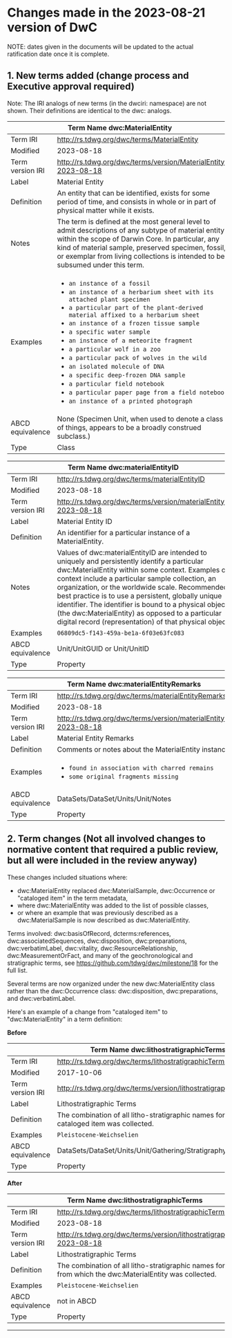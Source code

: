 # Changes made in the 2023-08-21 version of DwC

NOTE: dates given in the documents will be updated to the actual ratification date once it is complete.

## 1. New terms added (change process and Executive approval required)

Note: The IRI analogs of new terms (in the dwciri: namespace) are not shown. Their definitions are identical to the dwc: analogs.

<table>
	<thead>
		<tr>
			<th colspan="2"><a id="dwc_MaterialEntity"></a>Term Name  dwc:MaterialEntity</th>
		</tr>
	</thead>
	<tbody>
		<tr>
			<td>Term IRI</td>
			<td><a href="http://rs.tdwg.org/dwc/terms/MaterialEntity">http://rs.tdwg.org/dwc/terms/MaterialEntity</a></td>
		</tr>
		<tr>
			<td>Modified</td>
			<td>2023-08-18</td>
		</tr>
		<tr>
			<td>Term version IRI</td>
			<td><a href="http://rs.tdwg.org/dwc/terms/version/MaterialEntity-2023-08-18">http://rs.tdwg.org/dwc/terms/version/MaterialEntity-2023-08-18</a></td>
		</tr>
		<tr>
			<td>Label</td>
			<td>Material Entity</td>
		</tr>
		<tr>
			<td>Definition</td>
			<td>An entity that can be identified, exists for some period of time, and consists in whole or in part of physical matter while it exists.</td>
		</tr>
		<tr>
			<td>Notes</td>
			<td>The term is defined at the most general level to admit descriptions of any subtype of material entity within the scope of Darwin Core. In particular, any kind of material sample, preserved specimen, fossil, or exemplar from living collections is intended to be subsumed under this term.</td>
		</tr>
		<tr>
			<td>Examples</td>
			<td><ul class="list-group list-group-flush">
  <li class="list-group-item"><code>an instance of a fossil</code></li>
  <li class="list-group-item"><code>an instance of a herbarium sheet with its attached plant specimen</code></li>
  <li class="list-group-item"><code>a particular part of the plant-derived material affixed to a herbarium sheet</code></li>
  <li class="list-group-item"><code>an instance of a frozen tissue sample</code></li>
  <li class="list-group-item"><code>a specific water sample</code></li>
  <li class="list-group-item"><code>an instance of a meteorite fragment</code></li>
  <li class="list-group-item"><code>a particular wolf in a zoo</code></li>
  <li class="list-group-item"><code>a particular pack of wolves in the wild</code></li>
  <li class="list-group-item"><code>an isolated molecule of DNA</code></li>
  <li class="list-group-item"><code>a specific deep-frozen DNA sample</code></li>
  <li class="list-group-item"><code>a particular field notebook</code></li>
  <li class="list-group-item"><code>a particular paper page from a field notebook</code></li>
  <li class="list-group-item"><code>an instance of a printed photograph</code></li>
</ul></td>
		</tr>
		<tr>
			<td>ABCD equivalence</td>
			<td>None (Specimen Unit, when used to denote a class of things, appears to be a broadly construed subclass.)</td>
		</tr>
		<tr>
			<td>Type</td>
			<td>Class</td>
		</tr>
	</tbody>
</table>

<table>
	<thead>
		<tr>
			<th colspan="2"><a id="dwc_materialEntityID"></a>Term Name  dwc:materialEntityID</th>
		</tr>
	</thead>
	<tbody>
		<tr>
			<td>Term IRI</td>
			<td><a href="http://rs.tdwg.org/dwc/terms/materialEntityID">http://rs.tdwg.org/dwc/terms/materialEntityID</a></td>
		</tr>
		<tr>
			<td>Modified</td>
			<td>2023-08-18</td>
		</tr>
		<tr>
			<td>Term version IRI</td>
			<td><a href="http://rs.tdwg.org/dwc/terms/version/materialEntityID-2023-08-18">http://rs.tdwg.org/dwc/terms/version/materialEntityID-2023-08-18</a></td>
		</tr>
		<tr>
			<td>Label</td>
			<td>Material Entity ID</td>
		</tr>
		<tr>
			<td>Definition</td>
			<td>An identifier for a particular instance of a MaterialEntity.</td>
		</tr>
		<tr>
			<td>Notes</td>
			<td>Values of dwc:materialEntityID are intended to uniquely and persistently identify a particular dwc:MaterialEntity within some context. Examples of context include a particular sample collection, an organization, or the worldwide scale. Recommended best practice is to use a persistent, globally unique identifier. The identifier is bound to a physical object (the dwc:MaterialEntity) as opposed to a particular digital record (representation) of that physical object.</td>
		</tr>
		<tr>
			<td>Examples</td>
			<td><code>06809dc5-f143-459a-be1a-6f03e63fc083</code></td>
		</tr>
		<tr>
			<td>ABCD equivalence</td>
			<td>Unit/UnitGUID or Unit/UnitID</td>
		</tr>
		<tr>
			<td>Type</td>
			<td>Property</td>
		</tr>
	</tbody>
</table>

<table>
	<thead>
		<tr>
			<th colspan="2"><a id="dwc_materialEntityRemarks"></a>Term Name  dwc:materialEntityRemarks</th>
		</tr>
	</thead>
	<tbody>
		<tr>
			<td>Term IRI</td>
			<td><a href="http://rs.tdwg.org/dwc/terms/materialEntityRemarks">http://rs.tdwg.org/dwc/terms/materialEntityRemarks</a></td>
		</tr>
		<tr>
			<td>Modified</td>
			<td>2023-08-18</td>
		</tr>
		<tr>
			<td>Term version IRI</td>
			<td><a href="http://rs.tdwg.org/dwc/terms/version/materialEntityRemarks-2023-08-18">http://rs.tdwg.org/dwc/terms/version/materialEntityRemarks-2023-08-18</a></td>
		</tr>
		<tr>
			<td>Label</td>
			<td>Material Entity Remarks</td>
		</tr>
		<tr>
			<td>Definition</td>
			<td>Comments or notes about the MaterialEntity instance.</td>
		</tr>
		<tr>
			<td>Examples</td>
			<td><ul class="list-group list-group-flush">
  <li class="list-group-item"><code>found in association with charred remains</code></li>
  <li class="list-group-item"><code>some original fragments missing</code></li>
</ul></td>
		</tr>
		<tr>
			<td>ABCD equivalence</td>
			<td>DataSets/DataSet/Units/Unit/Notes</td>
		</tr>
		<tr>
			<td>Type</td>
			<td>Property</td>
		</tr>
	</tbody>
</table>

## 2. Term changes (Not all involved changes to normative content that required a public review, but all were included in the review anyway)

These changes included situations where:

- dwc:MaterialEntity replaced dwc:MaterialSample, dwc:Occurrence or "cataloged item" in the term metadata,
- where dwc:MaterialEntity was added to the list of possible classes, 
- or where an example that was previously described as a dwc:MaterialSample is now described as dwc:MaterialEntity. 

Terms involved:  dwc:basisOfRecord, dcterms:references, dwc:associatedSequences, dwc:disposition, dwc:preparations, dwc:verbatimLabel, dwc:vitality, dwc:ResourceRelationship, dwc:MeasurementOrFact, and many of the geochronological and stratigraphic terms, see https://github.com/tdwg/dwc/milestone/18 for the full list. 

Several terms are now organized under the new dwc:MaterialEntity class rather than the dwc:Occurrence class: dwc:disposition, dwc:preparations, and dwc:verbatimLabel. 

Here's an example of a change from "cataloged item" to "dwc:MaterialEntity" in a term definition: 

**Before**

<table>
	<thead>
		<tr>
			<th colspan="2"><a id="dwc_lithostratigraphicTerms"></a>Term Name  dwc:lithostratigraphicTerms</th>
		</tr>
	</thead>
	<tbody>
		<tr>
			<td>Term IRI</td>
			<td><a href="http://rs.tdwg.org/dwc/terms/lithostratigraphicTerms">http://rs.tdwg.org/dwc/terms/lithostratigraphicTerms</a></td>
		</tr>
		<tr>
			<td>Modified</td>
			<td>2017-10-06</td>
		</tr>
		<tr>
			<td>Term version IRI</td>
			<td><a href="http://rs.tdwg.org/dwc/terms/version/lithostratigraphicTerms-2017-10-06">http://rs.tdwg.org/dwc/terms/version/lithostratigraphicTerms-2017-10-06</a></td>
		</tr>
		<tr>
			<td>Label</td>
			<td>Lithostratigraphic Terms</td>
		</tr>
		<tr>
			<td>Definition</td>
			<td>The combination of all litho-stratigraphic names for the rock from which the cataloged item was collected.</td>
		</tr>
		<tr>
			<td>Examples</td>
			<td><code>Pleistocene-Weichselien</code></td>
		</tr>
		<tr>
			<td>ABCD equivalence</td>
			<td>DataSets/DataSet/Units/Unit/Gathering/Stratigraphy/LithostratigraphicTerms</td>
		</tr>
		<tr>
			<td>Type</td>
			<td>Property</td>
		</tr>
	</tbody>
</table>


**After**

<table>
	<thead>
		<tr>
			<th colspan="2"><a id="dwc_lithostratigraphicTerms"></a>Term Name  dwc:lithostratigraphicTerms</th>
		</tr>
	</thead>
	<tbody>
		<tr>
			<td>Term IRI</td>
			<td><a href="http://rs.tdwg.org/dwc/terms/lithostratigraphicTerms">http://rs.tdwg.org/dwc/terms/lithostratigraphicTerms</a></td>
		</tr>
		<tr>
			<td>Modified</td>
			<td>2023-08-18</td>
		</tr>
		<tr>
			<td>Term version IRI</td>
			<td><a href="http://rs.tdwg.org/dwc/terms/version/lithostratigraphicTerms-2023-08-18">http://rs.tdwg.org/dwc/terms/version/lithostratigraphicTerms-2023-08-18</a></td>
		</tr>
		<tr>
			<td>Label</td>
			<td>Lithostratigraphic Terms</td>
		</tr>
		<tr>
			<td>Definition</td>
			<td>The combination of all litho-stratigraphic names for the rock from which the dwc:MaterialEntity was collected.</td>
		</tr>
		<tr>
			<td>Examples</td>
			<td><code>Pleistocene-Weichselien</code></td>
		</tr>
		<tr>
			<td>ABCD equivalence</td>
			<td>not in ABCD</td>
		</tr>
		<tr>
			<td>Type</td>
			<td>Property</td>
		</tr>
	</tbody>
</table>

-------------

